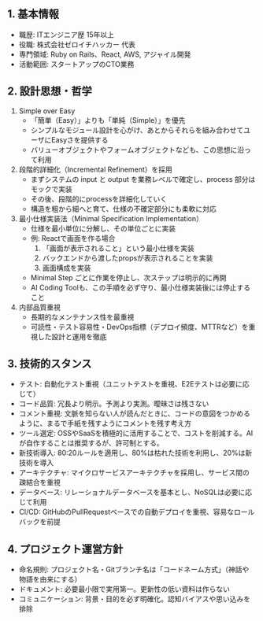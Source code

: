## 1. 基本情報
- 職歴: ITエンジニア歴 15年以上
- 役職: 株式会社ゼロイチハッカー 代表
- 専門領域: Ruby on Rails、React, AWS, アジャイル開発
- 活動範囲: スタートアップのCTO業務

## 2. 設計思想・哲学
1. Simple over Easy
   - 「簡単（Easy）」よりも「単純（Simple）」を優先
   - シンプルなモジュール設計を心がけ、あとからそれらを組み合わせてユーザにEasyさを提供する
   - バリューオブジェクトやフォームオブジェクトなども、この思想に沿って利用
2. 段階的詳細化（Incremental Refinement）を採用
   - まずシステムの input と output を業務レベルで確定し、process 部分はモックで実装
   - その後、段階的にprocessを詳細化していく
   - 構造を粗から細へと育て、仕様の不確定部分にも柔軟に対応
3. 最小仕様実装法（Minimal Specification Implementation）
   - 仕様を最小単位に分解し、その単位ごとに実装
   - 例: Reactで画面を作る場合
     1. 「画面が表示されること」という最小仕様を実装
     2. バックエンドから渡したpropsが表示されることを実装
     3. 画面構成を実装
   - Minimal Step ごとに作業を停止し、次ステップは明示的に再開
   - AI Coding Toolも、この手順を必ず守り、最小仕様実装後には停止すること
4. 内部品質重視
   - 長期的なメンテナンス性を最重視
   - 可読性・テスト容易性・DevOps指標（デプロイ頻度、MTTRなど）を重視した設計と運用を徹底

## 3. 技術的スタンス
- テスト: 自動化テスト重視（ユニットテストを重視、E2Eテストは必要に応じて）
- コード品質: 冗長より明示。予測より実測。曖昧さは残さない
- コメント重視: 文脈を知らない人が読んだときに、コードの意図をつかめるように、まるで手紙を残すようにコメントを残す考え方
- ツール選定: OSSやSaaSを積極的に活用することで、コストを削減する。AIが自作することは推奨するが、許可制とする。
- 新技術導入: 80:20ルールを適用し、80%は枯れた技術を利用し、20%は新技術を導入
- アーキテクチャ: マイクロサービスアーキテクチャを採用し、サービス間の疎結合を重視
- データベース: リレーショナルデータベースを基本とし、NoSQLは必要に応じて利用
- CI/CD: GitHubのPullRequestベースでの自動デプロイを重視、容易なロールバックを前提

## 4. プロジェクト運営方針
- 命名規則: プロジェクト名・Gitブランチ名は「コードネーム方式」（神話や物語を由来にする）
- ドキュメント: 必要最小限で実用第一。更新性の低い資料は作らない
- コミュニケーション: 背景・目的を必ず明確化。認知バイアスや思い込みを排除

